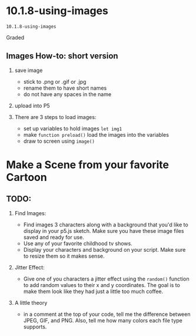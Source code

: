 # 10.1.8-using-images
```
10.1.8-using-images
```
Graded

## Images How-to: short version
1. save image
   - stick to .png or .gif or .jpg
   - rename them to have short names
   - do not have any spaces in the name
3. upload into P5
4. There are 3 steps to load images:

   - set up variables to hold images `let img1`
   - make `function preload()` load the images into the variables  
   - draw to screen using `image()`


# Make a Scene from your favorite Cartoon

## TODO:
1. Find Images:
     - Find images 3 characters along with a background that you'd like to display in your p5.js sketch. Make sure you have these image files saved and ready for use.
     - Use any of your favorite childhood tv shows.
     - Display your characters and background on your script. Make sure to resize them so it makes sense. 
  
2. Jitter Effect:
   -  Give one of you characters a jitter effect using the `random()` function to add random values to their x and y coordinates. The goal is to make them look like they had just a little too much coffee. 
3. A little theory
   - in a comment at the top of your code, tell me the difference between JPEG, GIF, and PNG. Also, tell me how many colors each file type supports. 
